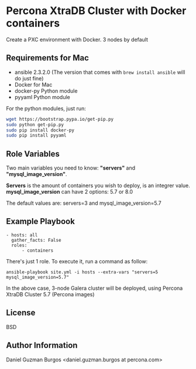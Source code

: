 Percona XtraDB Cluster with Docker containers
============================================

Create a PXC environment with Docker. 3 nodes by default

Requirements for Mac
------------

- ansible 2.3.2.0 (The version that comes with `brew install ansible` will do just fine)
- Docker for Mac
- docker-py Python module
- pyyaml Python module

For the python modules, just run:
```bash
wget https://bootstrap.pypa.io/get-pip.py
sudo python get-pip.py
sudo pip install docker-py
sudo pip install pyyaml
```

Role Variables
--------------

Two main variables you need to know: **"servers"** and **"mysql_image_version"**. 

**Servers** is the amount of containers you wish to deploy, is an integrer value. 
**mysql_image_version** can have 2 options: 5.7 or 8.0

The default values are: servers=3 and mysql_image_version=5.7

Example Playbook
----------------

    - hosts: all
      gather_facts: False
      roles:
          - containers

There's just 1 role. To execute it, run a command as follow:

``` 
ansible-playbook site.yml -i hosts --extra-vars "servers=5 mysql_image_version=5.7"
```

In the above case, 3-node Galera cluster will be deployed, using Percona XtraDB Cluster 5.7 (Percona images)

License
-------

BSD

Author Information
------------------

Daniel Guzman Burgos 
<daniel.guzman.burgos at percona.com>
